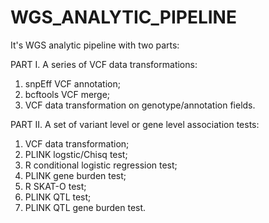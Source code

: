 # WGS_ANALYTIC_PIPELINE

It's WGS analytic pipeline with two parts:

PART I. A series of VCF data transformations:
1. snpEff VCF annotation;
2. bcftools VCF merge;
3. VCF data transformation on genotype/annotation fields.

PART II. A set of variant level or gene level association tests:
1. VCF data transformation;
2. PLINK logstic/Chisq test;
3. R conditional logistic regression test;
4. PLINK gene burden test;
5. R SKAT-O test;
6. PLINK QTL test;
7. PLINK QTL gene burden test.
